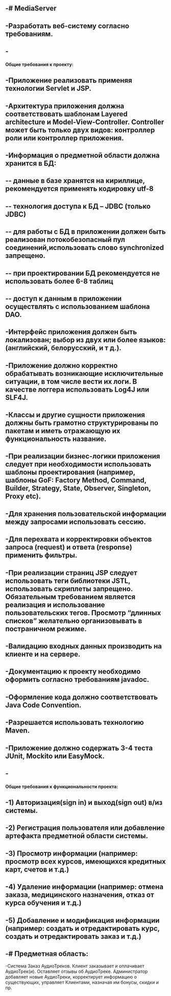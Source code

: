 -# MediaServer
-
-Разработать веб-систему согласно требованиям.
-
-<h4> Общие требования к проекту:</h4>
-
-Приложение реализовать применяя технологии Servlet и JSP.
-
-Архитектура приложения должна соответствовать шаблонам Layered architecture и Model-View-Controller. 
Controller может быть только двух видов: контроллер роли или контроллер приложения.
-
-Информация о предметной области должна хранится в БД:
-
-- данные в базе хранятся на кириллице, рекомендуется применять кодировку utf-8
-
-- технология доступа к БД – JDBC (только JDBC)
-
-- для работы с БД в приложении должен быть реализован потокобезопасный пул соединений,использовать слово synchronized запрещено.
-
-- при проектировании БД рекомендуется не использовать более 6-8 таблиц
-
-- доступ к данным в приложении осуществлять с использованием шаблона DAO.
-
-Интерфейс приложения должен быть локализован; выбор из двух или более языков: (английский, белорусский, и т д.).
-
-Приложение должно корректно обрабатывать возникающие исключительные ситуации, в том числе вести их логи.
В качестве логгера использовать Log4J или SLF4J.
-
-Классы и другие сущности приложения должны быть грамотно структурированы по пакетам и иметь отражающую их функциональность название.
-
-При реализации бизнес-логики приложения следует при необходимости использовать шаблоны проектирования 
(например, шаблоны GoF: Factory Method, Command, Builder, Strategy, State, Observer, Singleton, Proxy etc).
-
-Для хранения пользовательской информации между запросами использовать сессию.
-
-Для перехвата и корректировки объектов запроса (request) и ответа (response) применить фильтры.
-
-При реализации страниц JSP следует использовать теги библиотеки JSTL, использовать скриплеты запрещено. 
Обязательным требованием является реализация и использование пользовательских тегов. 
Просмотр “длинных списков” желательно организовывать в постраничном режиме.
-
-Валидацию входных данных производить на клиенте и на сервере.
-
-Документацию к проекту необходимо оформить согласно требованиям javadoc.
-
-Оформление кода должно соответствовать Java Code Convention.
-
-Разрешается использовать технологию Maven.
-
-Приложение должно содержать 3-4 теста JUnit, Mockito или EasyMock.
-
-<h4>Общие требования к функциональности проекта:</h4>
-
-1) Авторизация(sign in) и выход(sign out) в/из системы.
-
-2) Регистрация пользователя или добавление артефакта предметной области системы.
-
-3) Просмотр информации (например: просмотр всех курсов, имеющихся кредитных карт, счетов и т.д.)
-
-4) Удаление информации (например: отмена заказа, медицинского назначения, отказ от курса обучения и т.д.)
-
-5) Добавление и модификация информации (например: создать и отредактировать курс, создать и отредактировать заказ и т.д.)
-
-# Предметная область:
-
-Система Заказ АудиоТреков. Клиент заказывает и оплачивает АудиоТрек(и). Оставляет отзывы об АудиоТреке.
Администратор добавляет новые АудиоТреки, корректирует информацию о существующих, управляет Клиентами, назначая им бонусы, скидки и пр.
